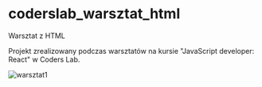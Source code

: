 # coderslab_warsztat_html
Warsztat z HTML

Projekt zrealizowany podczas warsztatów na kursie "JavaScript developer: React" w Coders Lab.

![warsztat1](https://user-images.githubusercontent.com/33809996/40579344-b3b45f22-6125-11e8-9739-2057d353cb79.jpg)
